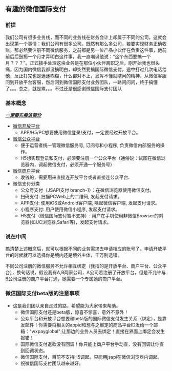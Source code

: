 ## 有趣的微信国际支付

### 前提

我们公司有很多业务线，而不同的业务线在财务会计上却属于不同的公司，这就会出现第一个事情：我们公司有很多公司。既然有那么多公司，若要实现财务正确收账，那必然要注册不同微信服务，之前都是另一位产品小伙伴在负责这件事，他前前后后鼓捣一个月才弄明白这件事，我一直嘲讽他说：“这个东西要搞一个月？？？”。正式接手处理这块业务是在那位小伙伴离职之后，刚开始我也很头痛，因为国内微信我都没搞明白，却突然要搞国际微信支付，途中打过几次电话给他，反正打完也是迷迷糊糊，什么都对不上，发挥不懂就瞎问的精神，从微信客服问到开放平台客服，然后问到微信国际支付业务团队，一路问问问，终于搞懂了。。。总之，就是累。。。不过还是很感谢微信国际支付团队

### 基本概念

***<u>一定要先看这部分</u>***

* [微信开放平台](https://open.weixin.qq.com/)
  * APP/H5/PC想要使用微信登录/支付，一定要经过开放平台。
* [微信公众平台]([https://mp.weixin.qq.com](https://mp.weixin.qq.com/))
  * 便于运营者统一管理微信服务号, 订阅号和小程序, 负责微信内部服务的操作。
  * H5想实现登录和支付，必须要注册一个公众平台（通俗说：试图在微信浏览器内，调起微信支付，必须开通一个服务号）
* [微信商户平台](https://pay.weixin.qq.com/)
  * 收钱的，需要用来直接连开放平台或者直接连公众平台.
* 微信支付分类
  * 公众号支付（JSAPI支付 branch-1）：在微信浏览器使用微信支付。
  * 扫码支付: 扫描PCWeb上的二维码, 发起支付请求。
  * APP支付: 使用iOS或Android客户端, 唤起微信客户端, 发起支付请求。
  * 小程序支付: 用户使用微信小程序, 发起支付请求。
  * H5支付（微信国际支付暂不支持）: 用户在手机使用非微信Browser的浏览器(如UC浏览器,Safari等)，发起支付请求。

### 说在中间

搞清楚上述概念后，就可以根据不同的业务需求去申请相应的账号了。申请开放平台的时候就可以选择你是境内还是境外主体，千万别选错。

不同公司注册的微信服务不允许相互绑定（我指的是开放平台、商户平台、公众平台），换句话说，假设我有A,B两家公司，A公司若注册了开放平台，但是不允许与B公司注册的商户平台打通，她需要一个专属她的商户平台。

### 微信国际支付beta版的注意事项

* 这是我们团队亲自走过的路，希望能为大家带来帮助。
  * 微信国际支付还是beta版，惊喜不惊喜，意外不意外！
  * 公众平台和开放平台想要和beta版的国际微信支付发生关系（绑定），是靠发邮件！你需要将相关的appid和想与之绑定的商品平台ID发给一个邮箱："wxpayglobal";让那边的业务人员去绑定！直接在界面上绑定会发生报错！
  * 国际微信支付退款没有回调！你只能上商户平台手动查，没有回调让你查到回调状态。
  * 微信国际支付，目前不支持H5调起。只能用jsapi在微信浏览器内调起。
  * 祝微信国际支付团队越来越好。

